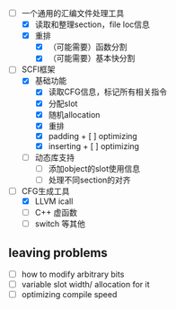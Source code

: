+ [ ] 一个通用的汇编文件处理工具
  + [x] 读取和整理section，file loc信息
  + [x] 重排
    + [x] （可能需要）函数分割
    + [x] （可能需要）基本快分割
+ [ ] SCFI框架
  + [x] 基础功能
    + [x]  读取CFG信息，标记所有相关指令
    + [x]  分配slot
      + [x] 随机allocation
    + [x]  重排
      + [x]  padding
        + [ ]  optimizing
      + [x]  inserting
        + [ ]  optimizing
  + [ ] 动态库支持
    + [ ] 添加object的slot使用信息
    + [ ] 处理不同section的对齐
+ [ ] CFG生成工具
  + [x] LLVM icall
  + [ ] C++ 虚函数
  + [ ] switch 等其他

## leaving problems

+ [ ] how to modify arbitrary bits
+ [ ] variable slot width/ allocation for it
+ [ ] optimizing compile speed